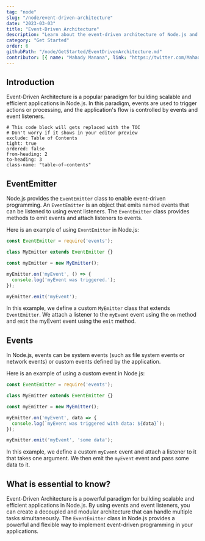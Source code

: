 ```yaml
---
tag: "node"
slug: "/node/event-driven-architecture"
date: "2023-03-03"
title: "Event-Driven Architecture"
description: "Learn about the event-driven architecture of Node.js and how it can be used to build scalable, high-performance applications"
category: "Get Started"
order: 6
githubPath: "/node/GetStarted/EventDrivenArchitecture.md"
contributor: [{ name: "Mahady Manana", link: "https://twitter.com/MahadyManana" }, { name: "Haja", link: "https://twitter.com/Haja261M" }]
---
```



## Introduction

Event-Driven Architecture is a popular paradigm for building scalable and efficient applications in Node.js. In this paradigm, events are used to trigger actions or processing, and the application's flow is controlled by events and event listeners.

```toc
# This code block will gets replaced with the TOC
# Don't worry if it shows in your editor preview
exclude: Table of Contents
tight: true
ordered: false
from-heading: 2
to-heading: 3
class-name: "table-of-contents"
```

## EventEmitter

Node.js provides the `EventEmitter` class to enable event-driven programming. An `EventEmitter` is an object that emits named events that can be listened to using event listeners. The `EventEmitter` class provides methods to emit events and attach listeners to events.

Here is an example of using `EventEmitter` in Node.js:

```javascript
const EventEmitter = require('events');

class MyEmitter extends EventEmitter {}

const myEmitter = new MyEmitter();

myEmitter.on('myEvent', () => {
  console.log('myEvent was triggered.');
});

myEmitter.emit('myEvent');
```

In this example, we define a custom `MyEmitter` class that extends `EventEmitter`. We attach a listener to the `myEvent` event using the `on` method and `emit` the myEvent event using the `emit` method.

## Events

In Node.js, events can be system events (such as file system events or network events) or custom events defined by the application.

Here is an example of using a custom event in Node.js:

```javascript
const EventEmitter = require('events');

class MyEmitter extends EventEmitter {}

const myEmitter = new MyEmitter();

myEmitter.on('myEvent', data => {
  console.log(`myEvent was triggered with data: ${data}`);
});

myEmitter.emit('myEvent', 'some data');
```

In this example, we define a custom `myEvent` event and attach a listener to it that takes one argument. We then emit the `myEvent` event and pass some data to it.

## What is essential to know?

Event-Driven Architecture is a powerful paradigm for building scalable and efficient applications in Node.js. By using events and event listeners, you can create a decoupled and modular architecture that can handle multiple tasks simultaneously. The `EventEmitter` class in Node.js provides a powerful and flexible way to implement event-driven programming in your applications.



